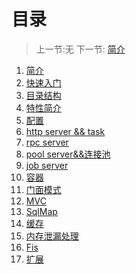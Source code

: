 # 目录

   > 上一节:无
   > 下一节: [简介](<1.2.md>)

  1. [简介](1.1.md)
  2. [快速入门](1.2.md)
  3. [目录结构](1.3.md)
  4. [特性简介](1.4.md)
  5. [配置](1.5.md)
  6. [http server && task](1.6.md)
  7. [rpc server](1.7.md)
  8. [pool server&&连接池](1.8.md)
  9. [job server](1.9.md)
  10. [容器](2.0.md)
  11. [门面模式](2.1.md)
  12. [MVC](2.2.md)
  13. [SqlMap](2.3.md)
  14. [缓存](2.4.md)
  16. [内存泄漏处理](2.5.md)
  15. [Fis](2.6.md)
  16. [扩展](2.7.md)
